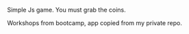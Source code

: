 
Simple Js game. You must grab the coins.

Workshops from bootcamp, app copied from my private repo.
